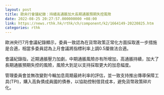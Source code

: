 ```yaml
---
layout: post
title: 歐央行會議紀錄：持續高通脹加大長期通脹預期失控風險
date: 2022-08-25 20:27:57.000000000 +08:00
link: https://news.rthk.hk/rthk/ch/component/k2/1664149-20220825.htm
categories: rthk
---
```


歐洲央行7月會議紀錄顯示，委員一致認為在貨幣政策正常化方面採取進一步措施是合適，相當多委員認為上月會議將指標利率上調0.5厘做法合適。

會議紀錄指，近期通脹壓力加劇，中期通脹風險亦有所增加，高通脹持續，加大了長期通脹預期失控的風險，風險大到足以支持採取更大的加息幅度。

管理委員會並無改變對今輪加息周期最終利率的評估，並一致支持推出傳導保障工具(TPI)，購入高負債成員國的債券，以協助控制借貸成本，避免貨幣政策碎片化。

